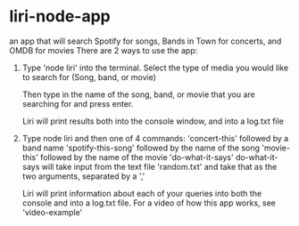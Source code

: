 # liri-node-app
an app that will search Spotify for songs, Bands in Town for concerts, and OMDB for movies
There are 2 ways to use the app:
1. Type 'node liri' into the terminal. 
    Select the type of media you would like to search for (Song, band, or movie)
    
    Then type in the name of the song, band, or movie that you are searching for and press enter.
    
    Liri will print results both into the console window, and into a log.txt file
2. Type node liri and then one of 4 commands:
        'concert-this'
            followed by a band name
        'spotify-this-song'
            followed by the name of the song
        'movie-this'
            followed by the name of the movie
        'do-what-it-says'
    do-what-it-says will take input from the text file 'random.txt' and take that as the two arguments, separated by a ','
    
    Liri will print information about each of your queries into both the console and into a log.txt file. 
For a video of how this app works, see 'video-example'